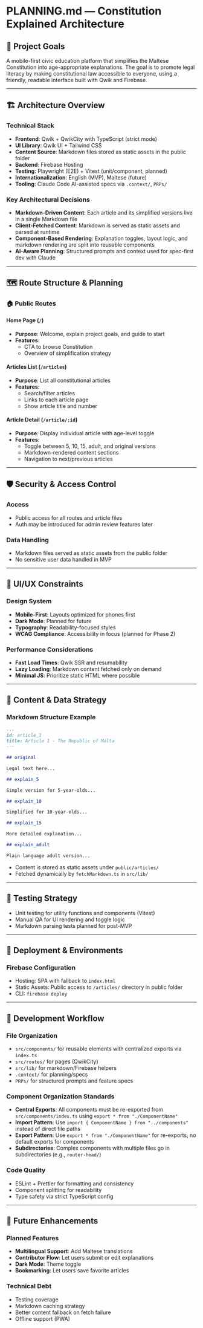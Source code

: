 # PLANNING.md — Constitution Explained Architecture

## 🎯 **Project Goals**

A mobile-first civic education platform that simplifies the Maltese Constitution into age-appropriate explanations. The goal is to promote legal literacy by making constitutional law accessible to everyone, using a friendly, readable interface built with Qwik and Firebase.

---

## 🏗️ **Architecture Overview**

### Technical Stack

- **Frontend**: Qwik + QwikCity with TypeScript (strict mode)
- **UI Library**: Qwik UI + Tailwind CSS
- **Content Source**: Markdown files stored as static assets in the public folder
- **Backend**: Firebase Hosting
- **Testing**: Playwright (E2E) + Vitest (unit/component, planned)
- **Internationalization**: English (MVP), Maltese (future)
- **Tooling**: Claude Code AI-assisted specs via `.context/`, `PRPs/`

### Key Architectural Decisions

- **Markdown-Driven Content**: Each article and its simplified versions live in a single Markdown file
- **Client-Fetched Content**: Markdown is served as static assets and parsed at runtime
- **Component-Based Rendering**: Explanation toggles, layout logic, and markdown rendering are split into reusable components
- **AI-Aware Planning**: Structured prompts and context used for spec-first dev with Claude

---

## 🗺️ **Route Structure & Planning**

### 🏠 **Public Routes**

#### **Home Page** (`/`)

- **Purpose**: Welcome, explain project goals, and guide to start
- **Features**:
  - CTA to browse Constitution
  - Overview of simplification strategy

#### **Articles List** (`/articles`)

- **Purpose**: List all constitutional articles
- **Features**:
  - Search/filter articles
  - Links to each article page
  - Show article title and number

#### **Article Detail** (`/article/:id`)

- **Purpose**: Display individual article with age-level toggle
- **Features**:
  - Toggle between 5, 10, 15, adult, and original versions
  - Markdown-rendered content sections
  - Navigation to next/previous articles

---

## 🛡️ **Security & Access Control**

### Access

- Public access for all routes and article files
- Auth may be introduced for admin review features later

### Data Handling

- Markdown files served as static assets from the public folder
- No sensitive user data handled in MVP

---

## 🎨 **UI/UX Constraints**

### Design System

- **Mobile-First**: Layouts optimized for phones first
- **Dark Mode**: Planned for future
- **Typography**: Readability-focused styles
- **WCAG Compliance**: Accessibility in focus (planned for Phase 2)

### Performance Considerations

- **Fast Load Times**: Qwik SSR and resumability
- **Lazy Loading**: Markdown content fetched only on demand
- **Minimal JS**: Prioritize static HTML where possible

---

## 🧠 **Content & Data Strategy**

### Markdown Structure Example

```md
---
id: article_1
title: Article 1 - The Republic of Malta
---

## original

Legal text here...

## explain_5

Simple version for 5-year-olds...

## explain_10

Simplified for 10-year-olds...

## explain_15

More detailed explanation...

## explain_adult

Plain language adult version...
```

- Content is stored as static assets under `public/articles/`
- Fetched dynamically by `fetchMarkdown.ts` in `src/lib/`

---

## 🧪 **Testing Strategy**

- Unit testing for utility functions and components (Vitest)
- Manual QA for UI rendering and toggle logic
- Markdown parsing tests planned for post-MVP

---

## 🚀 **Deployment & Environments**

### Firebase Configuration

- Hosting: SPA with fallback to `index.html`
- Static Assets: Public access to `/articles/` directory in public folder
- CLI: `firebase deploy`

---

## 📝 **Development Workflow**

### File Organization

- `src/components/` for reusable elements with centralized exports via `index.ts`
- `src/routes/` for pages (QwikCity)
- `src/lib/` for markdown/Firebase helpers
- `.context/` for planning/specs
- `PRPs/` for structured prompts and feature specs

### Component Organization Standards

- **Central Exports**: All components must be re-exported from `src/components/index.ts` using `export * from "./ComponentName"`
- **Import Pattern**: Use `import { ComponentName } from "../components"` instead of direct file paths
- **Export Pattern**: Use `export * from "./ComponentName"` for re-exports, no default exports for components
- **Subdirectories**: Complex components with multiple files go in subdirectories (e.g., `router-head/`)

### Code Quality

- ESLint + Prettier for formatting and consistency
- Component splitting for readability
- Type safety via strict TypeScript config

---

## 🔄 **Future Enhancements**

### Planned Features

- **Multilingual Support**: Add Maltese translations
- **Contributor Flow**: Let users submit or edit explanations
- **Dark Mode**: Theme toggle
- **Bookmarking**: Let users save favorite articles

### Technical Debt

- Testing coverage
- Markdown caching strategy
- Better content fallback on fetch failure
- Offline support (PWA)
